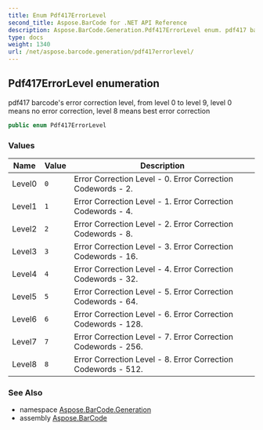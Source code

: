```yaml
---
title: Enum Pdf417ErrorLevel
second_title: Aspose.BarCode for .NET API Reference
description: Aspose.BarCode.Generation.Pdf417ErrorLevel enum. pdf417 barcodes error correction level from level 0 to level 9 level 0 means no error correction level 8 means best error correction
type: docs
weight: 1340
url: /net/aspose.barcode.generation/pdf417errorlevel/
---
```

## Pdf417ErrorLevel enumeration

pdf417 barcode's error correction level, from level 0 to level 9, level 0 means no error correction, level 8 means best error correction

```csharp
public enum Pdf417ErrorLevel
```

### Values

| Name | Value | Description |
| --- | --- | --- |
| Level0 | `0` | Error Correction Level - 0. Error Correction Codewords - 2. |
| Level1 | `1` | Error Correction Level - 1. Error Correction Codewords - 4. |
| Level2 | `2` | Error Correction Level - 2. Error Correction Codewords - 8. |
| Level3 | `3` | Error Correction Level - 3. Error Correction Codewords - 16. |
| Level4 | `4` | Error Correction Level - 4. Error Correction Codewords - 32. |
| Level5 | `5` | Error Correction Level - 5. Error Correction Codewords - 64. |
| Level6 | `6` | Error Correction Level - 6. Error Correction Codewords - 128. |
| Level7 | `7` | Error Correction Level - 7. Error Correction Codewords - 256. |
| Level8 | `8` | Error Correction Level - 8. Error Correction Codewords - 512. |

### See Also

* namespace [Aspose.BarCode.Generation](../../aspose.barcode.generation/)
* assembly [Aspose.BarCode](../../)



